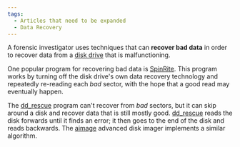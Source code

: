 ```yaml
---
tags:
  - Articles that need to be expanded
  - Data Recovery
---
```

A forensic investigator uses techniques that can **recover bad data** in order 
to recover data from a [disk drive](disk_drive.md) that is malfunctioning.

One popular program for recovering bad data is
[SpinRite](spinrite.md). This program works by turning off the
disk drive's own data recovery technology and repeatedly re-reading each
*bad* sector, with the hope that a good read may eventually happen.

The [dd_rescue](dd_rescue.md) program can't recover from *bad*
sectors, but it can skip around a disk and recover data that is still
mostly good. [dd_rescue](dd_rescue.md) reads the disk forwards
until it finds an error; it then goes to the end of the disk and reads
backwards. The [aimage](aimage.md) advanced disk imager
implements a similar algorithm.
